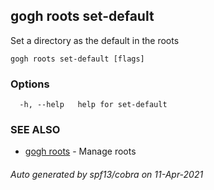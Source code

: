 ## gogh roots set-default

Set a directory as the default in the roots

```
gogh roots set-default [flags]
```

### Options

```
  -h, --help   help for set-default
```

### SEE ALSO

* [gogh roots](gogh_roots.md)	 - Manage roots

###### Auto generated by spf13/cobra on 11-Apr-2021
